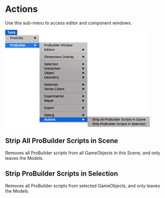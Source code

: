 # Actions

Use this sub-menu to access editor and component windows.

![Tools > ProBuilder > Actions menu](images/menu-actions.png)

## Strip All ProBuilder Scripts in Scene

Removes all ProBuilder scripts from all GameObjects in this Scene, and only leaves the Models.

## Strip ProBuilder Scripts in Selection

Removes all ProBuilder scripts from selected GameObjects, and only leaves the Models.
